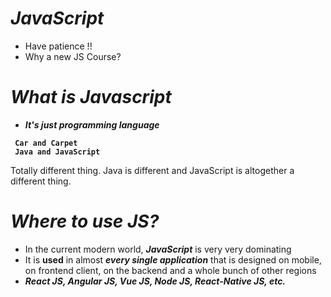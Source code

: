 # _JavaScript_

- Have patience !!
- Why a new JS Course?

# _What is Javascript_
- _**It's just programming language**_

<b>

```
 Car and Carpet
 Java and JavaScript
```
</b>

Totally different thing. Java is different and JavaScript is altogether a different thing.

# _Where to use JS?_
- In the current modern world, <b>_JavaScript_</b> is very very dominating
- It is <b>used</b> in almost <b>_every single application_</b> that is designed on mobile, on frontend client, on the backend and a whole bunch of other regions
- <b>_React JS, Angular JS, Vue JS, Node JS, React-Native JS, etc._</b>

